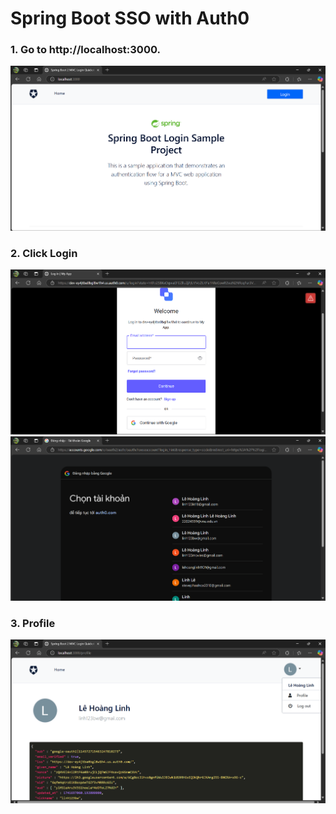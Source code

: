 # Spring Boot SSO with Auth0

### 1. Go to http://localhost:3000.
![alt](src/main/resources/public/images/home.png)
### 2. Click Login
![alt](src/main/resources/public/images/login1.png)
![alt](src/main/resources/public/images/login2.png)
### 3. Profile
![alt](src/main/resources/public/images/profile.png)
